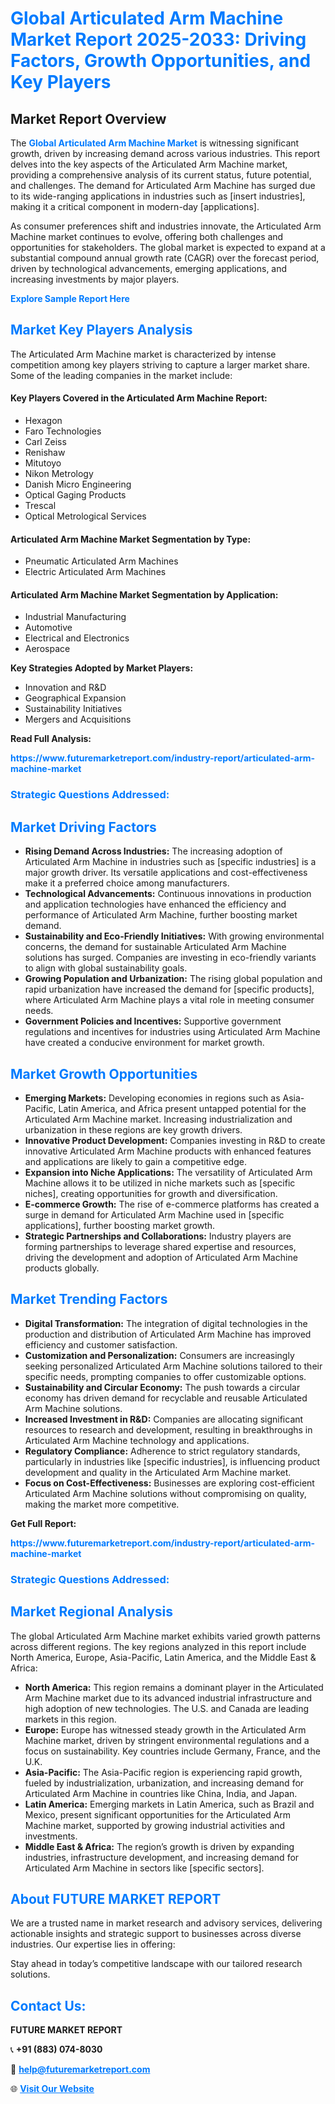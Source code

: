 <h1 style="color: #007BFF;">Global Articulated Arm Machine Market Report 2025-2033: Driving Factors, Growth Opportunities, and Key Players</h1>

<section id="overview">
<h2>Market Report Overview</h2>
<p>The <a href="https://www.futuremarketreport.com/industry-report/articulated-arm-machine-market" style="color: #007BFF; text-decoration: none;"><strong>Global Articulated Arm Machine Market</strong></a> is witnessing significant growth, driven by increasing demand across various industries. This report delves into the key aspects of the Articulated Arm Machine market, providing a comprehensive analysis of its current status, future potential, and challenges. The demand for Articulated Arm Machine has surged due to its wide-ranging applications in industries such as [insert industries], making it a critical component in modern-day [applications].</p>
<p>As consumer preferences shift and industries innovate, the Articulated Arm Machine market continues to evolve, offering both challenges and opportunities for stakeholders. The global market is expected to expand at a substantial compound annual growth rate (CAGR) over the forecast period, driven by technological advancements, emerging applications, and increasing investments by major players.</p>
</section>

<section id="overview">
<p><a href="https://www.futuremarketreport.com/request-sample/reportId=54792" style="color: #007BFF; text-decoration: none;"><strong>Explore Sample Report Here</strong></a></p>
</section>

<section id="key-players">
<h2 style="color: #007BFF;">Market Key Players Analysis</h2>
<p>The Articulated Arm Machine market is characterized by intense competition among key players striving to capture a larger market share. Some of the leading companies in the market include:</p>
<h4>Key Players Covered in the Articulated Arm Machine Report:</h4>
<ul><li>Hexagon</li><li>Faro Technologies</li><li>Carl Zeiss</li><li>Renishaw</li><li>Mitutoyo</li><li>Nikon Metrology</li><li>Danish Micro Engineering</li><li>Optical Gaging Products</li><li>Trescal</li><li>Optical Metrological Services</li></ul>
<h4>Articulated Arm Machine Market Segmentation by Type:</h4>
<ul><li>Pneumatic Articulated Arm Machines</li><li>Electric Articulated Arm Machines</li></ul>

<h4>Articulated Arm Machine Market Segmentation by Application:</h4>
<ul><li>Industrial Manufacturing</li><li>Automotive</li><li>Electrical and Electronics</li><li>Aerospace</li></ul>
<p><strong>Key Strategies Adopted by Market Players:</strong></p>
<ul>
<li>Innovation and R&D</li>
<li>Geographical Expansion</li>
<li>Sustainability Initiatives</li>
<li>Mergers and Acquisitions</li>
</ul>
</section>

<section>
<p><strong>Read Full Analysis: </strong></p><a href="https://www.futuremarketreport.com/industry-report/articulated-arm-machine-market" style="color: #007BFF; text-decoration: none;"><strong>https://www.futuremarketreport.com/industry-report/articulated-arm-machine-market</strong></a>
<h3 style="color: #007BFF;">Strategic Questions Addressed:</h3>
</section>

<section id="driving-factors">
<h2 style="color: #007BFF;">Market Driving Factors</h2>
<ul>
<li><strong>Rising Demand Across Industries:</strong> The increasing adoption of Articulated Arm Machine in industries such as [specific industries] is a major growth driver. Its versatile applications and cost-effectiveness make it a preferred choice among manufacturers.</li>
<li><strong>Technological Advancements:</strong> Continuous innovations in production and application technologies have enhanced the efficiency and performance of Articulated Arm Machine, further boosting market demand.</li>
<li><strong>Sustainability and Eco-Friendly Initiatives:</strong> With growing environmental concerns, the demand for sustainable Articulated Arm Machine solutions has surged. Companies are investing in eco-friendly variants to align with global sustainability goals.</li>
<li><strong>Growing Population and Urbanization:</strong> The rising global population and rapid urbanization have increased the demand for [specific products], where Articulated Arm Machine plays a vital role in meeting consumer needs.</li>
<li><strong>Government Policies and Incentives:</strong> Supportive government regulations and incentives for industries using Articulated Arm Machine have created a conducive environment for market growth.</li>
</ul>
</section>

<section id="growth-opportunities">
<h2 style="color: #007BFF;">Market Growth Opportunities</h2>
<ul>
<li><strong>Emerging Markets:</strong> Developing economies in regions such as Asia-Pacific, Latin America, and Africa present untapped potential for the Articulated Arm Machine market. Increasing industrialization and urbanization in these regions are key growth drivers.</li>
<li><strong>Innovative Product Development:</strong> Companies investing in R&D to create innovative Articulated Arm Machine products with enhanced features and applications are likely to gain a competitive edge.</li>
<li><strong>Expansion into Niche Applications:</strong> The versatility of Articulated Arm Machine allows it to be utilized in niche markets such as [specific niches], creating opportunities for growth and diversification.</li>
<li><strong>E-commerce Growth:</strong> The rise of e-commerce platforms has created a surge in demand for Articulated Arm Machine used in [specific applications], further boosting market growth.</li>
<li><strong>Strategic Partnerships and Collaborations:</strong> Industry players are forming partnerships to leverage shared expertise and resources, driving the development and adoption of Articulated Arm Machine products globally.</li>
</ul>
</section>

<section id="trending-factors">
<h2 style="color: #007BFF;">Market Trending Factors</h2>
<ul>
<li><strong>Digital Transformation:</strong> The integration of digital technologies in the production and distribution of Articulated Arm Machine has improved efficiency and customer satisfaction.</li>
<li><strong>Customization and Personalization:</strong> Consumers are increasingly seeking personalized Articulated Arm Machine solutions tailored to their specific needs, prompting companies to offer customizable options.</li>
<li><strong>Sustainability and Circular Economy:</strong> The push towards a circular economy has driven demand for recyclable and reusable Articulated Arm Machine solutions.</li>
<li><strong>Increased Investment in R&D:</strong> Companies are allocating significant resources to research and development, resulting in breakthroughs in Articulated Arm Machine technology and applications.</li>
<li><strong>Regulatory Compliance:</strong> Adherence to strict regulatory standards, particularly in industries like [specific industries], is influencing product development and quality in the Articulated Arm Machine market.</li>
<li><strong>Focus on Cost-Effectiveness:</strong> Businesses are exploring cost-efficient Articulated Arm Machine solutions without compromising on quality, making the market more competitive.</li>
</ul>
</section>

<section>
<p><strong>Get Full Report: </strong></p><a href="https://www.futuremarketreport.com/industry-report/articulated-arm-machine-market" style="color: #007BFF; text-decoration: none;"><strong>https://www.futuremarketreport.com/industry-report/articulated-arm-machine-market</strong></a>
<h3 style="color: #007BFF;">Strategic Questions Addressed:</h3>
</section>


<section id="regional-analysis">
<h2 style="color: #007BFF;">Market Regional Analysis</h2>
<p>The global Articulated Arm Machine market exhibits varied growth patterns across different regions. The key regions analyzed in this report include North America, Europe, Asia-Pacific, Latin America, and the Middle East & Africa:</p>
<ul>
<li><strong>North America:</strong> This region remains a dominant player in the Articulated Arm Machine market due to its advanced industrial infrastructure and high adoption of new technologies. The U.S. and Canada are leading markets in this region.</li>
<li><strong>Europe:</strong> Europe has witnessed steady growth in the Articulated Arm Machine market, driven by stringent environmental regulations and a focus on sustainability. Key countries include Germany, France, and the U.K.</li>
<li><strong>Asia-Pacific:</strong> The Asia-Pacific region is experiencing rapid growth, fueled by industrialization, urbanization, and increasing demand for Articulated Arm Machine in countries like China, India, and Japan.</li>
<li><strong>Latin America:</strong> Emerging markets in Latin America, such as Brazil and Mexico, present significant opportunities for the Articulated Arm Machine market, supported by growing industrial activities and investments.</li>
<li><strong>Middle East & Africa:</strong> The region’s growth is driven by expanding industries, infrastructure development, and increasing demand for Articulated Arm Machine in sectors like [specific sectors].</li>
</ul>
</section>

<footer>
<h2 style="color: #007BFF;">About FUTURE MARKET REPORT</h2>
<p>We are a trusted name in market research and advisory services, delivering actionable insights and strategic support to businesses across diverse industries. Our expertise lies in offering:</p>

<p>Stay ahead in today’s competitive landscape with our tailored research solutions.</p>

<h2 style="color: #007BFF;">Contact Us:</h2>
<p><strong>FUTURE MARKET REPORT</strong></p>
<p>📞 <strong>+91 (883) 074-8030</strong></p>
<p>📧 <strong><a href="mailto:help@futuremarketreport.com" style="color: #007BFF;">help@futuremarketreport.com</a></strong></p>
<p>🌐 <strong><a href="https://www.futuremarketreport.com/" style="color: #007BFF;">Visit Our Website</a></strong></p>
</footer>
